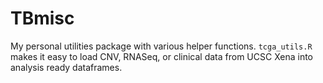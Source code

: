 # TBmisc
My personal utilities package with various helper functions. `tcga_utils.R` makes it easy to load CNV, RNASeq, or clinical data from UCSC Xena into analysis ready dataframes. 


